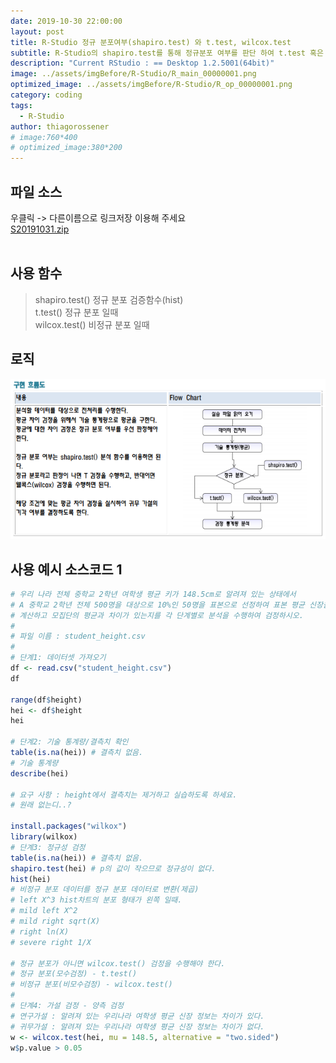 ```yaml
---
date: 2019-10-30 22:00:00
layout: post
title: R-Studio 정규 분포여부(shapiro.test) 와 t.test, wilcox.test
subtitle: R-Studio의 shapiro.test를 통해 정규분포 여부를 판단 하여 t.test 혹은 wilcox.test로 귀무가설 검증하기.
description: "Current RStudio : == Desktop 1.2.5001(64bit)"
image: ../assets/imgBefore/R-Studio/R_main_00000001.png
optimized_image: ../assets/imgBefore/R-Studio/R_op_00000001.png
category: coding
tags:
  - R-Studio
author: thiagorossener
# image:760*400
# optimized_image:380*200
---
```

<!-- 
# R-Studio 도 함수를 만들 수 있다.
> plyr 를 이용하여 merge와 join을 사용하자!<br>
> 파이프라인 함수 를 사용하기 위해 dplyr 로 필요합니다.<br>
> 패키지 로드순서는 plyr -> dplyr 순서로 로드 해주시기 바랍니다. -->

## 파일 소스
우클릭 -> 다른이름으로 링크저장 이용해 주세요<br>
<a href="../assets/sources/S20191031.zip" class="btn btn-lg btn-outline">
S20191031.zip
</a><br>
<br>

## 사용 함수
> shapiro.test() 정규 분포 검증함수(hist)<br>
> t.test() 정규 분포 일때<br>
> wilcox.test() 비정규 분포 일때<br>

## 로직
![로직](../assets/sources/shapiroLogic.PNG "정규 분포 로직")

## 사용 예시 소스코드 1
```r
# 우리 나라 전체 중학교 2학년 여학생 평균 키가 148.5cm로 알려져 있는 상태에서 
# A 중학교 2학년 전체 500명을 대상으로 10%인 50명을 표본으로 선정하여 표본 평균 신장을
# 계산하고 모집단의 평균과 차이가 있는지를 각 단계별로 분석을 수행하여 검정하시오.
# 
# 파일 이름 : student_height.csv
# 
# 단계1: 데이터셋 가져오기
df <- read.csv("student_height.csv")
df

range(df$height)
hei <- df$height
hei

# 단계2: 기술 통계량/결측치 확인
table(is.na(hei)) # 결측치 없음.
# 기술 통계량
describe(hei)

# 요구 사항 : height에서 결측치는 제거하고 실습하도록 하세요.
# 원래 없는디..?

install.packages("wilkox")
library(wilkox)
# 단계3: 정규성 검정
table(is.na(hei)) # 결측치 없음.
shapiro.test(hei) # p의 값이 작으므로 정규성이 없다.
hist(hei)
# 비정규 분포 데이터를 정규 분포 데이터로 변환(제곱)
# left X^3 hist차트의 분포 형태가 왼쪽 일때.
# mild left X^2 
# mild right sqrt(X) 
# right ln(X) 
# severe right 1/X 

# 정규 분포가 아니면 wilcox.test() 검정을 수행해야 한다.
# 정규 분포(모수검정) - t.test()
# 비정규 분포(비모수검정) - wilcox.test()
# 
# 단계4: 가설 검정 - 양측 검정
# 연구가설 : 알려져 있는 우리나라 여학생 평균 신장 정보는 차이가 있다.
# 귀무가설 : 알려져 있는 우리나라 여학생 평균 신장 정보는 차이가 없다.
w <- wilcox.test(hei, mu = 148.5, alternative = "two.sided")
w$p.value > 0.05
```